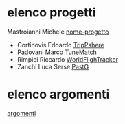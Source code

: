 # elenco progetti

Mastroianni Michele [nome-progetto](template.md)
- Cortinovis Edoardo [TripPshere](TripSphere.md)
- Padovani Marco [TuneMatch](TuneMatch.md)
- Rimpici Riccardo [WorldFlighTracker](WorldFlighTracker.md)
- Zanchi Luca Serse [PastG](PastG)

# elenco argomenti
[argomenti](argomenti.md)
